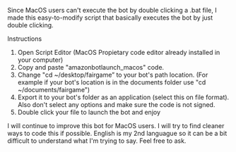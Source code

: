 Since MacOS users can't execute the bot by double clicking a .bat file, I made this easy-to-modify script that basically executes the bot by just double clicking. 

Instructions
1. Open Script Editor (MacOS Propietary code editor already installed in your computer)
2. Copy and paste "amazonbotlaunch_macos" code. 
3. Change "cd ~/desktop/fairgame” to your bot's path location. (For example if your bot's location is in the documents folder use "cd ~/documents/fairgame")
4. Export it to your bot's folder as an application (select this on file format). Also don't select any options and make sure the code is not signed.  
5. Double click your file to launch the bot and enjoy

I will continue to improve this bot for MacOS users. I will try to find cleaner ways to code this if possible. English is my 2nd languague so it can be a bit difficult to understand what I'm trying to say. Feel free to ask.  
